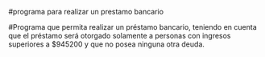 #programa para realizar un prestamo bancario

#Programa que permita realizar un préstamo bancario, teniendo en cuenta que el préstamo será otorgado
solamente a personas con ingresos superiores a $945200 y que no posea ninguna otra deuda.